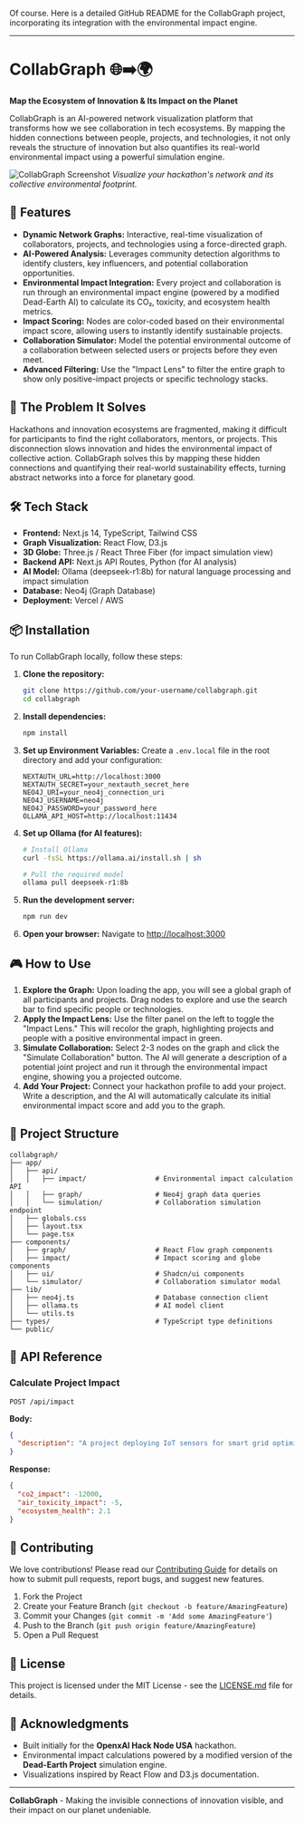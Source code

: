 Of course. Here is a detailed GitHub README for the CollabGraph project, incorporating its integration with the environmental impact engine.

---

# CollabGraph 🌐➡️🌍

**Map the Ecosystem of Innovation & Its Impact on the Planet**

CollabGraph is an AI-powered network visualization platform that transforms how we see collaboration in tech ecosystems. By mapping the hidden connections between people, projects, and technologies, it not only reveals the structure of innovation but also quantifies its real-world environmental impact using a powerful simulation engine.

![CollabGraph Screenshot](https://via.placeholder.com/800x400/3D3D3D/FFFFFF?text=CollabGraph+Network+Visualization+with+Impact+Metrics)
*Visualize your hackathon's network and its collective environmental footprint.*

## 🚀 Features

- **Dynamic Network Graphs:** Interactive, real-time visualization of collaborators, projects, and technologies using a force-directed graph.
- **AI-Powered Analysis:** Leverages community detection algorithms to identify clusters, key influencers, and potential collaboration opportunities.
- **Environmental Impact Integration:** Every project and collaboration is run through an environmental impact engine (powered by a modified Dead-Earth AI) to calculate its CO₂, toxicity, and ecosystem health metrics.
- **Impact Scoring:** Nodes are color-coded based on their environmental impact score, allowing users to instantly identify sustainable projects.
- **Collaboration Simulator:** Model the potential environmental outcome of a collaboration between selected users or projects before they even meet.
- **Advanced Filtering:** Use the "Impact Lens" to filter the entire graph to show only positive-impact projects or specific technology stacks.

## 🧠 The Problem It Solves

Hackathons and innovation ecosystems are fragmented, making it difficult for participants to find the right collaborators, mentors, or projects. This disconnection slows innovation and hides the environmental impact of collective action. CollabGraph solves this by mapping these hidden connections and quantifying their real-world sustainability effects, turning abstract networks into a force for planetary good.

## 🛠️ Tech Stack

- **Frontend:** Next.js 14, TypeScript, Tailwind CSS
- **Graph Visualization:** React Flow, D3.js
- **3D Globe:** Three.js / React Three Fiber (for impact simulation view)
- **Backend API:** Next.js API Routes, Python (for AI analysis)
- **AI Model:** Ollama (deepseek-r1:8b) for natural language processing and impact simulation
- **Database:** Neo4j (Graph Database)
- **Deployment:** Vercel / AWS

## 📦 Installation

To run CollabGraph locally, follow these steps:

1.  **Clone the repository:**
    ```bash
    git clone https://github.com/your-username/collabgraph.git
    cd collabgraph
    ```

2.  **Install dependencies:**
    ```bash
    npm install
    ```

3.  **Set up Environment Variables:**
    Create a `.env.local` file in the root directory and add your configuration:
    ```env
    NEXTAUTH_URL=http://localhost:3000
    NEXTAUTH_SECRET=your_nextauth_secret_here
    NEO4J_URI=your_neo4j_connection_uri
    NEO4J_USERNAME=neo4j
    NEO4J_PASSWORD=your_password_here
    OLLAMA_API_HOST=http://localhost:11434
    ```

4.  **Set up Ollama (for AI features):**
    ```bash
    # Install Ollama
    curl -fsSL https://ollama.ai/install.sh | sh

    # Pull the required model
    ollama pull deepseek-r1:8b
    ```

5.  **Run the development server:**
    ```bash
    npm run dev
    ```

6.  **Open your browser:**
    Navigate to [http://localhost:3000](http://localhost:3000)

## 🎮 How to Use

1.  **Explore the Graph:** Upon loading the app, you will see a global graph of all participants and projects. Drag nodes to explore and use the search bar to find specific people or technologies.
2.  **Apply the Impact Lens:** Use the filter panel on the left to toggle the "Impact Lens." This will recolor the graph, highlighting projects and people with a positive environmental impact in green.
3.  **Simulate Collaboration:** Select 2-3 nodes on the graph and click the "Simulate Collaboration" button. The AI will generate a description of a potential joint project and run it through the environmental impact engine, showing you a projected outcome.
4.  **Add Your Project:** Connect your hackathon profile to add your project. Write a description, and the AI will automatically calculate its initial environmental impact score and add you to the graph.

## 📁 Project Structure

```
collabgraph/
├── app/
│   ├── api/
│   │   ├── impact/                 # Environmental impact calculation API
│   │   ├── graph/                  # Neo4j graph data queries
│   │   └── simulation/             # Collaboration simulation endpoint
│   ├── globals.css
│   ├── layout.tsx
│   └── page.tsx
├── components/
│   ├── graph/                      # React Flow graph components
│   ├── impact/                     # Impact scoring and globe components
│   ├── ui/                         # Shadcn/ui components
│   └── simulator/                  # Collaboration simulator modal
├── lib/
│   ├── neo4j.ts                    # Database connection client
│   ├── ollama.ts                   # AI model client
│   └── utils.ts
├── types/                          # TypeScript type definitions
└── public/
```

## 🔮 API Reference

### Calculate Project Impact
`POST /api/impact`

**Body:**
```json
{
  "description": "A project deploying IoT sensors for smart grid optimization"
}
```

**Response:**
```json
{
  "co2_impact": -12000,
  "air_toxicity_impact": -5,
  "ecosystem_health": 2.1
}
```

## 🤝 Contributing

We love contributions! Please read our [Contributing Guide](CONTRIBUTING.md) for details on how to submit pull requests, report bugs, and suggest new features.

1.  Fork the Project
2.  Create your Feature Branch (`git checkout -b feature/AmazingFeature`)
3.  Commit your Changes (`git commit -m 'Add some AmazingFeature'`)
4.  Push to the Branch (`git push origin feature/AmazingFeature`)
5.  Open a Pull Request

## 📄 License

This project is licensed under the MIT License - see the [LICENSE.md](LICENSE.md) file for details.

## 🙏 Acknowledgments

- Built initially for the **OpenxAI Hack Node USA** hackathon.
- Environmental impact calculations powered by a modified version of the **Dead-Earth Project** simulation engine.
- Visualizations inspired by React Flow and D3.js documentation.

---

**CollabGraph** - Making the invisible connections of innovation visible, and their impact on our planet undeniable.
